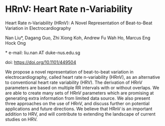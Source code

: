 # HRnV: Heart Rate n-Variability
Heart Rate n-Variability (HRnV): A Novel Representation of Beat-to-Beat Variation in Electrocardiography

Nan Liu*, Dagang Guo, Zhi Xiong Koh, Andrew Fu Wah Ho, Marcus Eng Hock Ong

\* e-mail: liu.nan AT duke-nus.edu.sg

doi: https://doi.org/10.1101/449504

We propose a novel representation of beat-to-beat variation in electrocardiography, called heart rate n-variability (HRnV), as an alternative to conventional heart rate variability (HRV). The derivation of HRnV parameters are based on multiple RR intervals with or without overlaps. We are able to create many sets of HRnV parameters which are promising at generating extra information from limited data source. We also present three approaches on the use of HRnV, and discuss further on potential applications and future directions. We believe that HRnV is an important addition to HRV, and will contribute to extending the landscape of current studies on HRV.
